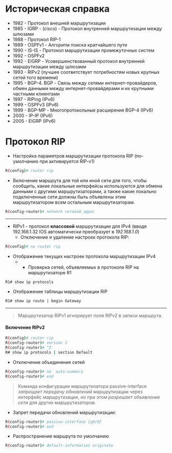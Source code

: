 # Историческая справка
- 1982 - Протокол внешней маршрутизации
- 1985 - IGRP - (cisco) - Протокол внутренней маршрутизации между шлюзами
- 1988 - Протокол RIP-1
- 1989 - OSPFv1 - Алгоритм поиска кратчайшего пути
- 1990 - IS-IS - Протокол маршрутизации промежуточных систем
- 1992 - OSPFv2
- 1992 - EIGRP - Усовершенствованный протокол внутренней маршрутизации между шлюзами
- 1993 - RIPv2 (лучшее соответствует потребностям новых крупных сетей того времени)
- 1995 - BGP-4. BGP - Связь между сетями интернет-провайдеров,  обмен данными между интернет-провайдерами и их крупными частными клиентами
- 1997 - RIPing (IPv6)
- 1999 - OSPFv3 (IPv6)
- 1999 - BGP-MP - Многопротокольные расширения BGP-4 (IPv6)
- 2000 - IP-IP (IPv6)
- 2005 - EIGRP (IPv6)
# Протокол RIP
- Настройка параметров маршрутизации протокола RIP 
  (по-умолчанию при активируется RIP-v1)
```bash
R(config)# router rip
```

- Включение маршрута для той или иной сети для того, чтобы сообщить, какие локальные интерфейсы используются для обмена данными с другими маршрутизаторами, а также какие локально подключенные сети должны быть объявлены этим маршрутизатором всем остальным маршрутизаторам.
```bash
R(config-router)# network сетевой_адрес
```

---
- RIPv1 - протокол __классовой__ маршрутизации для IPv4 
  (вводя 192.168.1.32 IOS автоматически преобразует в _192.168.1.0_)
  - Отключение и удаление настроек протокола RIP:
```bash
R(config)# no router rip
```
-  Отображение текущих настроек протокола маршрутизации IPv4 
	- + Проверка сетей, объявляемых в протоколе RIP на маршрутизаторе R1
```bash
R1# show ip protocols  
```
- Отображение таблицы маршрутизации RIP
```bash
R1# show ip route | begin Gateway
```
---
> Маршрутизатор RIPv1 игнорирует поля RIPv2 в записи маршрута.
#### Включение RIPv2
```bash
R(config)# router rip
R(config-router)# version 2
R(config-router)# ^Z
R# show ip protocols | section Default
```
- Отключение объединения сетей
```bash
R(config-router)# no  auto-summary
R(config-router)# end
```
> Команда конфигурации маршрутизатора passive-interface  _запрещает передачу обновлений_ маршрутизации через интерфейс маршрутизации, но при этом _разрешает объявление сети_ для других маршрутизаторов.
- Запрет передачи обновлений маршрутизации:
```bash
R(config-router)# passive-interfase {g0/0}
R(config-router)# end
```
- Распространение маршрута по умолчанию
```bash
R(config-router)# default-information originate
```
